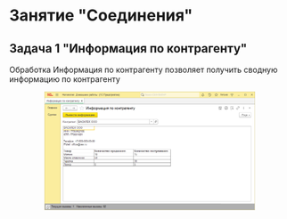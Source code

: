 # Занятие "Соединения"

## Задача 1 "Информация по контрагенту"
Обработка Информация по контрагенту позволяет получить сводную информацию по контрагенту

<p align="center" width="100%">
  <img width="75%" src="img/example-6-4-1.png"> 
</p>



  
